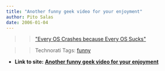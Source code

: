 ```yaml
---
title: "Another funny geek video for your enjoyment"
author: Pito Salas
date: 2006-01-04
---
```



>>

>> ["Every OS Crashes because Every OS
Sucks"](<http://www.deadtroll.com/index2.html?/video/ossuckscable.html~content>)

>>

>> Technorati Tags: [funny](<http://www.technorati.com/tag/funny>)


* **Link to site:** **[Another funny geek video for your enjoyment](None)**
